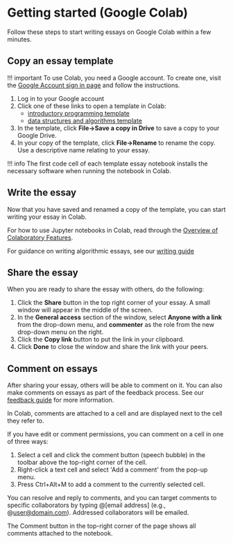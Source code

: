 # Getting started (Google Colab)

Follow these steps to start writing essays on Google Colab within a few minutes.

## Copy an essay template

!!! important
    To use Colab, you need a Google account. 
    To create one, visit the [Google Account sign in
    page](https://accounts.google.com/signin) and follow the instructions.

1. Log in to your Google account
2. Click one of these links to open a template in Colab: 
    - [introductory programming template](https://colab.research.google.com/github/dsa-ou/algoesup/blob/main/src/docs/essays/template-intro-programming.ipynb)
    - [data structures and algorithms template](https://colab.research.google.com/github/dsa-ou/algoesup/blob/main/src/docs/essays/template-data-structures.ipynb)
3. In the template, click **File->Save a copy in Drive** to save a copy to your Google Drive. 
4. In your copy of the template, click **File->Rename** to rename the copy. 
   Use a descriptive name relating to your essay.

!!! info
    The first code cell of each template essay notebook installs 
    the necessary software when running the notebook in Colab.

## Write the essay

Now that you have saved and renamed a copy of the template, 
you can start writing your essay in Colab.

For how to use Jupyter notebooks in Colab, read through the 
[Overview of Colaboratory Features](https://colab.research.google.com/notebooks/basic_features_overview.ipynb).

For guidance on writing algorithmic essays, see our [writing guide](writing.md)

## Share the essay

When you are ready to share the essay with others, do the following:

1. Click the **Share** button in the top right corner of your essay. 
   A small window will appear in the middle of the screen.
2. In the **General access** section of the window, select **Anyone with a link** 
   from the drop-down menu, and **commenter** as the role from the new drop-down menu on the right.
3. Click the **Copy link** button to put the link in your clipboard.
4. Click **Done** to close the window and share the link with your peers.

## Comment on essays

After sharing your essay, others will be able to comment on it. 
You can also make comments on essays as part of the feedback process. 
See our [feedback guide](feedback.md) for more information.

In Colab, comments are attached to a cell and are displayed next to the cell they refer to.

If you have edit or comment permissions, you can comment on a cell in one of three ways:

1. Select a cell and click the comment button (speech bubble) in the toolbar 
   above the top-right corner of the cell.
2. Right-click a text cell and select 'Add a comment' from the pop-up menu.
3. Press Ctrl+Alt+M to add a comment to the currently selected cell.

You can resolve and reply to comments, and you can target comments to specific collaborators 
by typing @[email address] (e.g., @user@domain.com). Addressed collaborators will be emailed.

The Comment button in the top-right corner of the page shows all comments attached to the notebook.